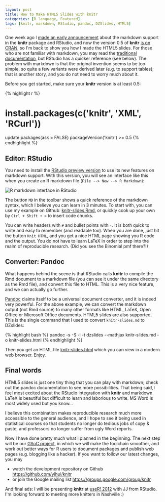 ```yaml
---
layout: post
title: How to Make HTML5 Slides with knitr
categories: [R language, Featured]
tags: [knitr, markdown, RStudio, pandoc, DZSlides, HTML5]
---
```


One week ago I [made an early announcement](/en/2012/04/fancy-html5-slides-with-knitr-and-pandoc/) about the markdown support in the **knitr** package and RStudio, and now the version 0.5 of **knitr** [is on CRAN](http://cran.r-project.org/package=knitr), so I'm back to show you how I made the HTML5 slides. For those who are not familiar with markdown, you may read the [traditional documentation](http://daringfireball.net/projects/markdown/), but RStudio has a quicker reference (see below). The problem with markdown is that the original invention seems to be too simple, so quite a few variants were derived later (e.g. to support tables); that is another story, and you do not need to worry much about it.

Before you get started, make sure your **knitr** version is at least 0.5:

{% highlight r %}
# install.packages(c('knitr', 'XML', 'RCurl'))
update.packages(ask = FALSE)
packageVersion('knitr') >= 0.5
{% endhighlight %}

## Editor: RStudio

You need to install the [RStudio preview version](http://www.rstudio.org/download/preview) to use its new features on markdown support. With this version, you will see an interface like this when you create an R markdown file (`File --> New --> R Markdown`):

![R markdown interface in RStudio](http://i.imgur.com/9YlzL.png)

The button `MD` in the toolbar shows a quick reference of the markdown syntax, which I believe you can learn in 3 minutes. To start with, you can use my example on Github: [knitr-slides.Rmd](https://github.com/yihui/knitr/blob/master/inst/examples/knitr-slides.Rmd), or quickly cook up your own by `Ctrl + Shift + >` to insert code chunks.

You can write headers with `#` and bullet points with `-`. It is both quick to write and easy to remember (and readable too). When you are done, just hit the button `Knit HTML`, and you get a nice HTML page showing you R code and the output. You do not have to learn LaTeX in order to step into the realm of reproducible research. (Did you see the Binomial pmf there?!)

## Converter: Pandoc

What happens behind the scene is that RStudio calls **knitr** to compile the Rmd document to a markdown file (you can see it under the same directory as the Rmd file), and convert this file to HTML. This is a very nice feature, and we can actually go further.

[Pandoc](http://johnmacfarlane.net/pandoc/) claims itself to be a universal document converter, and it is indeed very powerful. For the above example, we can convert the markdown output (not Rmd source) to many other formats like HTML, LaTeX, Open Office or Microsoft Office documents. HTML5 slides are also supported. This is the single command that I used to convert `knitr-slides.md` to DZslides:

{% highlight bash %}
pandoc -s -S -i -t dzslides --mathjax knitr-slides.md -o knitr-slides.html
{% endhighlight %}

Then you get an HTML file [knitr-slides.html](http://yihui.name/slides/knitr-slides.html) which you can view in a modern web browser. Enjoy.

## Final words

HTML5 slides is just one tiny thing that you can play with markdown; check out the pandoc documentation to see more possibilities. That being said, I feel most excited about the RStudio integration with **knitr** and markdown. LaTeX is beautiful but difficult to learn and laborious to write. MS Word is most widely used but you know...

I believe this combination makes reproducible research much more accessible to the general audience, and I hope to see it being used in statistical courses so that students no longer do tedious jobs of copy & paste, and professors no longer suffer from ugly Word reports.

Now I have done pretty much what I planned in the beginning. The next step will be our [GSoC project](http://www.google-melange.com/gsoc/project/google/gsoc2012/cloud_wei/16001), in which we will make the toolchain smoother, and work out better ways for R users to document packages and publish web pages (e.g. blogging like a hacker). If you want to follow our latest changes, you may

- watch the development repository on Github <https://github.com/yihui/knitr>
- or join the Google mailing list <https://groups.google.com/group/knitr>

And final ads: I will be presenting **knitr** at [useR! 2012](http://biostat.mc.vanderbilt.edu/wiki/Main/UseR-2012) with JJ from RStudio. I'm looking forward to meeting more knitters in Nashville :)


